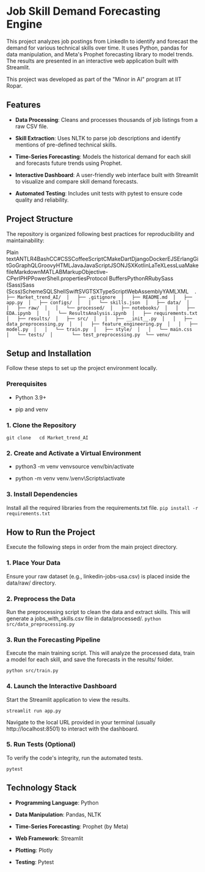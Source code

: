 Job Skill Demand Forecasting Engine
===================================

This project analyzes job postings from LinkedIn to identify and forecast the demand for various technical skills over time. It uses Python, pandas for data manipulation, and Meta's Prophet forecasting library to model trends. The results are presented in an interactive web application built with Streamlit.

This project was developed as part of the "Minor in AI" program at IIT Ropar.

Features
--------

*   **Data Processing**: Cleans and processes thousands of job listings from a raw CSV file.
    
*   **Skill Extraction**: Uses NLTK to parse job descriptions and identify mentions of pre-defined technical skills.
    
*   **Time-Series Forecasting**: Models the historical demand for each skill and forecasts future trends using Prophet.
    
*   **Interactive Dashboard**: A user-friendly web interface built with Streamlit to visualize and compare skill demand forecasts.
    
*   **Automated Testing**: Includes unit tests with pytest to ensure code quality and reliability.
    

Project Structure
-----------------

The repository is organized following best practices for reproducibility and maintainability:

Plain textANTLR4BashCC#CSSCoffeeScriptCMakeDartDjangoDockerEJSErlangGitGoGraphQLGroovyHTMLJavaJavaScriptJSONJSXKotlinLaTeXLessLuaMakefileMarkdownMATLABMarkupObjective-CPerlPHPPowerShell.propertiesProtocol BuffersPythonRRubySass (Sass)Sass (Scss)SchemeSQLShellSwiftSVGTSXTypeScriptWebAssemblyYAMLXML`   .  ├── Market_trend_AI/  │   ├── .gitignore  │   ├── README.md  │   ├── app.py  │   ├── configs/  │   │   └── skills.json  │   ├── data/  │   │   ├── raw/  │   │   └── processed/  │   ├── notebooks/  │   │   ├── EDA.ipynb  │   │   └── ResultsAnalysis.ipynb  │   ├── requirements.txt  │   ├── results/  │   ├── src/  │   │   ├── __init__.py  │   │   ├── data_preprocessing.py  │   │   ├── feature_engineering.py  │   │   ├── model.py  │   │   └── train.py  │   ├── style/  │   │   └── main.css  │   └── tests/  │       └── test_preprocessing.py  └── venv/   `

Setup and Installation
----------------------

Follow these steps to set up the project environment locally.

### Prerequisites

*   Python 3.9+
    
*   pip and venv
    

### 1\. Clone the Repository

`git clone   cd Market_trend_AI`

### 2\. Create and Activate a Virtual Environment

*   python3 -m venv venvsource venv/bin/activate
    
*   python -m venv venv.\\venv\\Scripts\\activate
    

### 3\. Install Dependencies

Install all the required libraries from the requirements.txt file.
`pip install -r requirements.txt`

How to Run the Project
----------------------

Execute the following steps in order from the main project directory.

### 1\. Place Your Data

Ensure your raw dataset (e.g., linkedin-jobs-usa.csv) is placed inside the data/raw/ directory.

### 2\. Preprocess the Data

Run the preprocessing script to clean the data and extract skills. This will generate a jobs\_with\_skills.csv file in data/processed/.
`python src/data_preprocessing.py`

### 3\. Run the Forecasting Pipeline

Execute the main training script. This will analyze the processed data, train a model for each skill, and save the forecasts in the results/ folder.

`python src/train.py`

### 4\. Launch the Interactive Dashboard

Start the Streamlit application to view the results.

`streamlit run app.py`

Navigate to the local URL provided in your terminal (usually http://localhost:8501) to interact with the dashboard.

### 5\. Run Tests (Optional)

To verify the code's integrity, run the automated tests.

`pytest`

Technology Stack
----------------

*   **Programming Language**: Python
    
*   **Data Manipulation**: Pandas, NLTK
    
*   **Time-Series Forecasting**: Prophet (by Meta)
    
*   **Web Framework**: Streamlit
    
*   **Plotting**: Plotly
    
*   **Testing**: Pytest